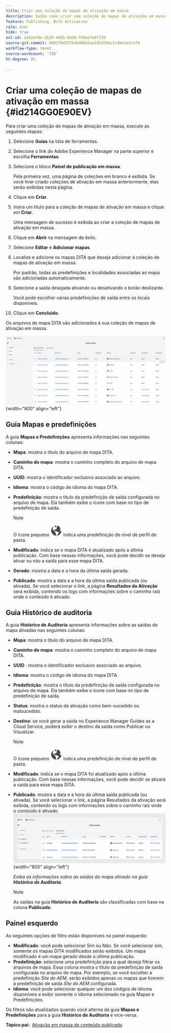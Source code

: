 ```yaml
---
title: Criar uma coleção de mapas de ativação em massa
description: Saiba como criar uma coleção de mapas de ativação em massa nos guias do AEM.
feature: Publishing, Bulk Activation
role: User
hide: true
exl-id: a242efde-2b29-4d2b-8a50-fd4ae7e8f239
source-git-commit: 4801f0d327b4bd0641aa195d39ec2c4be2a2ce74
workflow-type: tm+mt
source-wordcount: '735'
ht-degree: 0%

---
```


# Criar uma coleção de mapas de ativação em massa {#id214GG0E90EV}

Para criar uma coleção de mapas de ativação em massa, execute as seguintes etapas:

1. Selecione **Guias** na lista de ferramentas.

1. Selecione o link do Adobe Experience Manager na parte superior e escolha **Ferramentas**.

1. Selecione o bloco **Painel de publicação em massa**.

   Pela primeira vez, uma página de coleções em branco é exibida. Se você tiver criado coleções de ativação em massa anteriormente, elas serão exibidas nesta página.

1. Clique em **Criar**.

1. Insira um título para a coleção de mapas de ativação em massa e clique em **Criar**.

   Uma mensagem de sucesso é exibida ao criar a coleção de mapas de ativação em massa.

1. Clique em **Abrir** na mensagem de êxito.

1. Selecione **Editar** e **Adicionar mapas**.

1. Localize e adicione os mapas DITA que deseja adicionar à coleção de mapas de ativação em massa.

   Por padrão, todas as predefinições e localidades associadas ao mapa são adicionadas automaticamente.

1. Selecione a saída desejada ativando ou desativando o botão deslizante.

   Você pode escolher várias predefinições de saída entre os locais disponíveis.

1. Clique em **Concluído**.

Os arquivos de mapa DITA são adicionados à sua coleção de mapas de ativação em massa.

![&#x200B; criou a coleção de ativação em massa](images/bulk-activation-collection-created.png){width="800" align="left"}

## Guia Mapas e predefinições

A guia **Mapas e Predefinições** apresenta informações nas seguintes colunas:

- **Mapa**: mostra o título do arquivo de mapa DITA.
- **Caminho do mapa**: mostra o caminho completo do arquivo de mapa DITA.

- **UUID**: mostra o identificador exclusivo associado ao arquivo.

- **Idioma**: mostra o código de idioma do mapa DITA.
- **Predefinição**: mostra o título da predefinição de saída configurada no arquivo de mapa. Ela também exibe o ícone com base no tipo de predefinição de saída.

  >[!NOTE]
  >
  > O ícone pequeno ![](images/global-preset-icon.svg) indica uma predefinição de nível de perfil de pasta.

- **Modificado**: indica se o mapa DITA é atualizado após a última publicação. Com base nessas informações, você pode decidir se deseja ativar ou não a saída para esse mapa DITA.
- **Gerado**: mostra a data e a hora da última saída gerada.
- **Publicado**: mostra a data e a hora da última saída publicada (ou ativada). Se você selecionar o link, a página **Resultados da Ativação** será exibida, contendo os logs com informações sobre o caminho raiz onde o conteúdo é ativado.

## Guia Histórico de auditoria

A guia **Histórico de Auditoria** apresenta informações sobre as saídas de mapa ativadas nas seguintes colunas:
- **Mapa**: mostra o título do arquivo de mapa DITA.
- **Caminho do mapa**: mostra o caminho completo do arquivo de mapa DITA.
- **UUID** : mostra o identificador exclusivo associado ao arquivo.
- **Idioma**: mostra o código de idioma do mapa DITA.
- **Predefinição**: mostra o título da predefinição de saída configurada no arquivo de mapa. Ela também exibe o ícone com base no tipo de predefinição de saída.
- **Status**: mostra o status de ativação como bem-sucedido ou malsucedido.
- **Destino**: se você gerar a saída no Experience Manager Guides as a Cloud Service, poderá exibir o destino da saída como Publicar ou Visualizar.

  >[!NOTE]
  >
  > O ícone pequeno ![](images/global-preset-icon.svg) indica uma predefinição de nível de perfil de pasta.

- **Modificado**: indica se o mapa DITA foi atualizado após a última publicação. Com base nessas informações, você pode decidir se ativará a saída para esse mapa DITA.
- **Publicado**: mostra a data e a hora da última saída publicada (ou ativada). Se você selecionar o link, a página Resultados da ativação será exibida, contendo os logs com informações sobre o caminho raiz onde o conteúdo é ativado.
  ![&#x200B; criou a guia de histórico de auditoria da coleção de ativação em massa](images/bulk-collection-audit-history.png){width="800" align="left"}

  *Exiba as informações sobre as saídas do mapa ativado na guia **Histórico de Auditoria**.*


  >[!NOTE]
  >
  > As saídas na guia **Histórico de Auditoria** são classificadas com base na coluna **Publicado**.



## Painel esquerdo

As seguintes opções de filtro estão disponíveis no painel esquerdo:

- **Modificado**: você pode selecionar Sim ou Não. Se você selecionar sim, somente os mapas DITA modificados serão exibidos. Um mapa modificado é um mapa gerado desde a última publicação.
- **Predefinição**: selecione uma predefinição para a qual deseja filtrar os arquivos de mapa. Essa coluna mostra o título da predefinição de saída configurada no arquivo de mapa. Por exemplo, se você escolher a predefinição *Site do AEM*, serão exibidos apenas os mapas que tiverem a predefinição de saída *Site do AEM* configurada.
- **Idioma**: você pode selecionar qualquer um dos códigos de idioma disponíveis e exibir somente o idioma selecionado na guia Mapas e Predefinições.

Os filtros são atualizados quando você alterna da guia **Mapas e Predefinições** para a guia **Histórico de Auditoria** e vice-versa.

**Tópico pai: &#x200B;** [Ativação em massa de conteúdo publicado](conf-bulk-activation.md)
